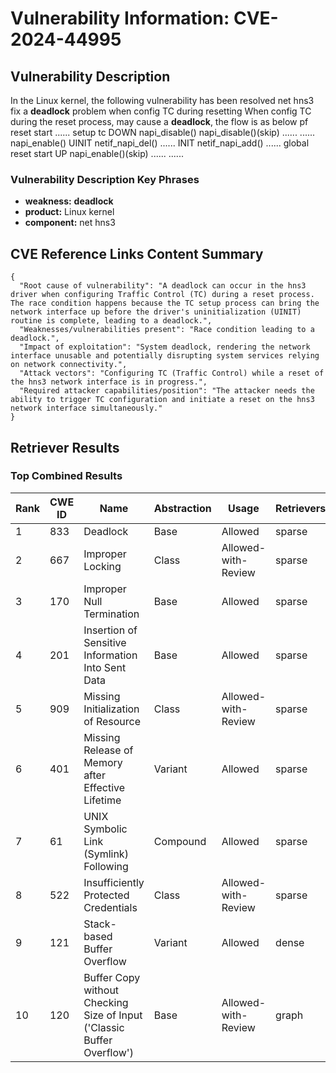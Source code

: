 # Vulnerability Information: CVE-2024-44995

## Vulnerability Description
In the Linux kernel, the following vulnerability has been resolved net hns3 fix a **deadlock** problem when config TC during resetting When config TC during the reset process, may cause a **deadlock**, the flow is as below pf reset start ...... setup tc DOWN napi_disable() napi_disable()(skip) ...... ...... napi_enable() UINIT netif_napi_del() ...... INIT netif_napi_add() ...... global reset start UP napi_enable()(skip) ...... ......

### Vulnerability Description Key Phrases
- **weakness:** **deadlock**
- **product:** Linux kernel
- **component:** net hns3

## CVE Reference Links Content Summary
```
{
  "Root cause of vulnerability": "A deadlock can occur in the hns3 driver when configuring Traffic Control (TC) during a reset process. The race condition happens because the TC setup process can bring the network interface up before the driver's uninitialization (UINIT) routine is complete, leading to a deadlock.",
  "Weaknesses/vulnerabilities present": "Race condition leading to a deadlock.",
  "Impact of exploitation": "System deadlock, rendering the network interface unusable and potentially disrupting system services relying on network connectivity.",
  "Attack vectors": "Configuring TC (Traffic Control) while a reset of the hns3 network interface is in progress.",
  "Required attacker capabilities/position": "The attacker needs the ability to trigger TC configuration and initiate a reset on the hns3 network interface simultaneously."
}
```

## Retriever Results

### Top Combined Results

| Rank | CWE ID | Name | Abstraction | Usage  | Retrievers | Individual Scores |
|------|--------|------|-------------|-------|------------|-------------------|
| 1 | 833 | Deadlock | Base | Allowed | sparse | 0.276 |
| 2 | 667 | Improper Locking | Class | Allowed-with-Review | sparse | 0.254 |
| 3 | 170 | Improper Null Termination | Base | Allowed | sparse | 0.210 |
| 4 | 201 | Insertion of Sensitive Information Into Sent Data | Base | Allowed | sparse | 0.197 |
| 5 | 909 | Missing Initialization of Resource | Class | Allowed-with-Review | sparse | 0.196 |
| 6 | 401 | Missing Release of Memory after Effective Lifetime | Variant | Allowed | sparse | 0.194 |
| 7 | 61 | UNIX Symbolic Link (Symlink) Following | Compound | Allowed | sparse | 0.191 |
| 8 | 522 | Insufficiently Protected Credentials | Class | Allowed-with-Review | sparse | 0.189 |
| 9 | 121 | Stack-based Buffer Overflow | Variant | Allowed | dense | 0.481 |
| 10 | 120 | Buffer Copy without Checking Size of Input ('Classic Buffer Overflow') | Base | Allowed-with-Review | graph | 0.002 |

